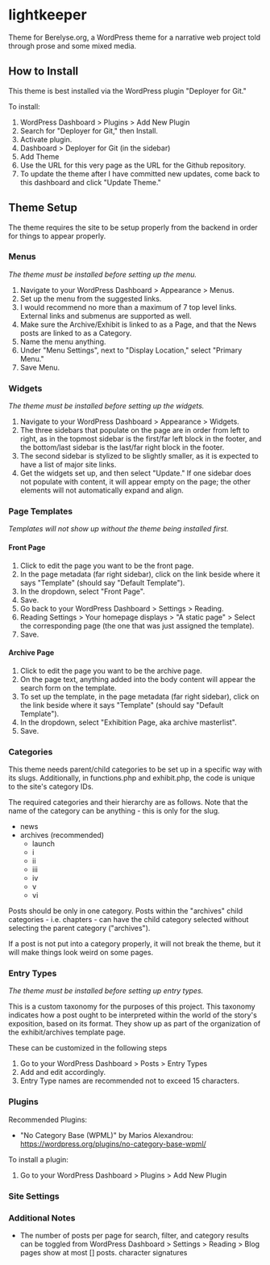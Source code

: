# lightkeeper

 Theme for Berelyse.org, a WordPress theme for a narrative web project told through prose and some mixed media.

 ## How to Install

This theme is best installed via the WordPress plugin "Deployer for Git."

To install:
1. WordPress Dashboard &gt; Plugins &gt; Add New Plugin
2. Search for "Deployer for Git," then Install.
3. Activate plugin.
4. Dashboard &gt; Deployer for Git (in the sidebar)
5. Add Theme
6. Use the URL for this very page as the URL for the Github repository.
7. To update the theme after I have committed new updates, come back to this dashboard and click "Update Theme."

 ## Theme Setup

 The theme requires the site to be setup properly from the backend in order for things to appear properly.

 ### Menus

 *The theme must be installed before setting up the menu.*

 1. Navigate to your WordPress Dashboard &gt; Appearance &gt; Menus.
 2. Set up the menu from the suggested links. 
 3. I would recommend no more than a maximum of 7 top level links. External links and submenus are supported as well.
 4. Make sure the Archive/Exhibit is linked to as a Page, and that the News posts are linked to as a Category.
 5. Name the menu anything.
 6. Under "Menu Settings", next to "Display Location," select "Primary Menu."
 7. Save Menu. 

 ### Widgets

*The theme must be installed before setting up the widgets.*

1. Navigate to your WordPress Dashboard &gt; Appearance &gt; Widgets.
2. The three sidebars that populate on the page are in order from left to right, as in the topmost sidebar is the first/far left block in the footer, and the bottom/last sidebar is the last/far right block in the footer.
3. The second sidebar is stylized to be slightly smaller, as it is expected to have a list of major site links.
4. Get the widgets set up, and then select "Update." If one sidebar does not populate with content, it will appear empty on the page; the other elements will not automatically expand and align.

 ### Page Templates

 *Templates will not show up without the theme being installed first.*

 #### Front Page
 1. Click to edit the page you want to be the front page.
 2. In the page metadata (far right sidebar), click on the link beside where it says "Template" (should say "Default Template").
 3. In the dropdown, select "Front Page". 
 4. Save.
 5. Go back to your WordPress Dashboard &gt; Settings &gt; Reading.
 6. Reading Settings &gt; Your homepage displays &gt; "A static page" &gt; Select the corresponding page (the one that was just assigned the template).
 7. Save.

 #### Archive Page
 1. Click to edit the page you want to be the archive page.
 2. On the page text, anything added into the body content will appear the search form on the template.
 3. To set up the template, in the page metadata (far right sidebar), click on the link beside where it says "Template" (should say "Default Template").
 4. In the dropdown, select "Exhibition Page, aka archive masterlist".
5. Save.

 ### Categories

 This theme needs parent/child categories to be set up in a specific way with its slugs. Additionally, in functions.php and exhibit.php, the code is unique to the site's category IDs.

 The required categories and their hierarchy are as follows. Note that the name of the category can be anything - this is only for the slug.

 - news
 - archives (recommended)
    - launch
    - i
    - ii
    - iii
    - iv
    - v
    - vi

Posts should be only in one category. Posts within the "archives" child categories - i.e. chapters - can have the child category selected without selecting the parent category ("archives").

If a post is not put into a category properly, it will not break the theme, but it will make things look weird on some pages.

 ### Entry Types

 *The theme must be installed before setting up entry types.*

 This is a custom taxonomy for the purposes of this project. This taxonomy indicates how a post ought to be interpreted within the world of the story's exposition, based on its format. They show up as part of the organization of the exhibit/archives template page.

 These can be customized in the following steps
 1. Go to your WordPress Dashboard &gt; Posts &gt; Entry Types
 2. Add and edit accordingly.
 3. Entry Type names are recommended not to exceed 15 characters.

 ### Plugins

 Recommended Plugins:
 - "No Category Base (WPML)" by Marios Alexandrou: https://wordpress.org/plugins/no-category-base-wpml/

 To install a plugin:
 1. Go to your WordPress Dashboard &gt; Plugins &gt; Add New Plugin

 ### Site Settings

 ### Additional Notes

 - The number of posts per page for search, filter, and category results can be toggled from WordPress Dashboard &gt; Settings &gt; Reading &gt; Blog pages show at most [] posts.
 character signatures